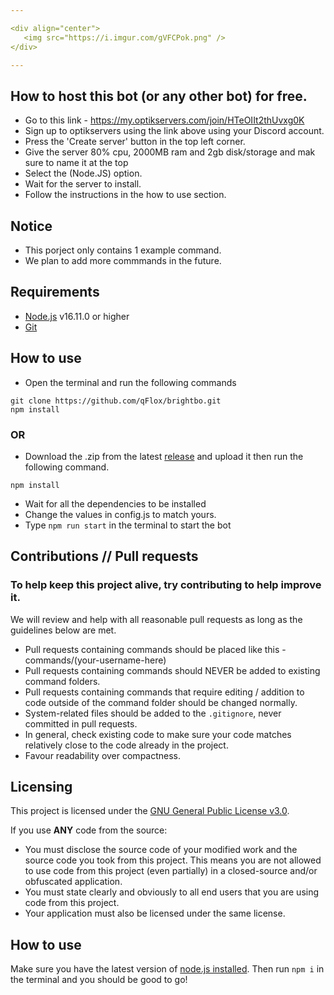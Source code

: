 ```yaml
---

<div align="center">
   <img src="https://i.imgur.com/gVFCPok.png" />
</div>

---
```


## How to host this bot (or any other bot) for free.
- Go to this link - https://my.optikservers.com/join/HTeOIIt2thUvxg0K
- Sign up to optikservers using the link above using your Discord account.
- Press the 'Create server' button in the top left corner.
- Give the server 80% cpu, 2000MB ram and 2gb disk/storage and mak sure to name it at the top
- Select the (Node.JS) option.
- Wait for the server to install.
- Follow the instructions in the how to use section.

## Notice
- This porject only contains 1 example command.
- We plan to add more commmands in the future.

## Requirements

- [Node.js](https://nodejs.org/en/) v16.11.0 or higher
- [Git](https://git-scm.com/downloads)

## How to use
- Open the terminal and run the following commands

```
git clone https://github.com/qFlox/brightbo.git
npm install
```

### OR

- Download the .zip from the latest [release](https://github.com/qFlox/brightbo/releases) and upload it then run the following command.

```
npm install
```

- Wait for all the dependencies to be installed
- Change the values in config.js to match yours.
- Type `npm run start` in the terminal to start the bot

## Contributions // Pull requests
### To help keep this project alive, try contributing to help improve it.

We will review and help with all reasonable pull requests as long as the guidelines below are met.

- Pull requests containing commands should be placed like this - commands/(your-username-here)
- Pull requests containing commands should NEVER be added to existing command folders.
- Pull requests containing commands that require editing / addition to code outside of the command folder
should be changed normally.
- System-related files should be added to the `.gitignore`, never committed in pull requests.
- In general, check existing code to make sure your code matches relatively close to the code already in the project.
- Favour readability over compactness.

## Licensing
This project is licensed under the [GNU General Public License v3.0](https://www.gnu.org/licenses/gpl-3.0.en.html). 

If you use **ANY** code from the source:
- You must disclose the source code of your modified work and the source code you took from this project. This means you are not allowed to use code from this project (even partially) in a closed-source and/or obfuscated application.
- You must state clearly and obviously to all end users that you are using code from this project.
- Your application must also be licensed under the same license.

## How to use
Make sure you have the latest version of [node.js installed](https://nodejs.org/en/download/). Then run
`npm i` in the terminal and you should be good to go! 
